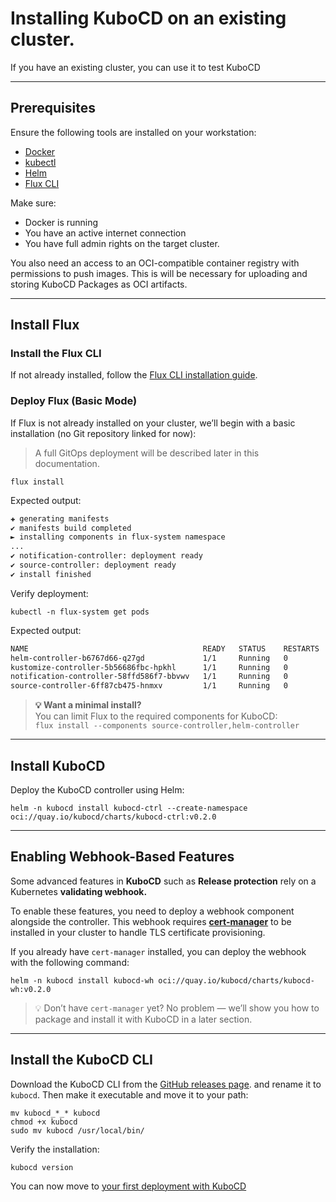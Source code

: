 # Installing KuboCD on an existing cluster.

If you have an existing cluster, you can use it to test KuboCD

---

## Prerequisites

Ensure the following tools are installed on your workstation:

- [Docker](https://www.docker.com/)
- [kubectl](https://kubernetes.io/docs/tasks/tools/)
- [Helm](https://helm.sh/)
- [Flux CLI](https://fluxcd.io/flux/installation/#install-the-flux-cli)

Make sure:

- Docker is running
- You have an active internet connection
- You have full admin rights on the target cluster.

You also need an access to an OCI-compatible container registry with permissions to push images.
This is will be necessary for uploading and storing KuboCD Packages as OCI artifacts.

---

## Install Flux

### Install the Flux CLI

If not already installed, follow the [Flux CLI installation guide](https://fluxcd.io/flux/installation/#install-the-flux-cli).

### Deploy Flux (Basic Mode)

If Flux is not already installed on your cluster, we’ll begin with a basic installation (no Git repository linked for now):

> A full GitOps deployment will be described later in this documentation.

```{ .bash .copy }
flux install
```

Expected output:

```bash
✚ generating manifests
✔ manifests build completed
► installing components in flux-system namespace
...
✔ notification-controller: deployment ready
✔ source-controller: deployment ready
✔ install finished
```

Verify deployment:

```{ .bash .copy }
kubectl -n flux-system get pods
```

Expected output:

```bash
NAME                                       READY   STATUS    RESTARTS   AGE
helm-controller-b6767d66-q27gd             1/1     Running   0          14m
kustomize-controller-5b56686fbc-hpkhl      1/1     Running   0          14m
notification-controller-58ffd586f7-bbvwv   1/1     Running   0          14m
source-controller-6ff87cb475-hnmxv         1/1     Running   0          14m
```

> **💡 Want a minimal install?**  
> You can limit Flux to the required components for KuboCD:  
> `flux install --components source-controller,helm-controller`

---

## Install KuboCD

Deploy the KuboCD controller using Helm:

```{ .bash .copy }
helm -n kubocd install kubocd-ctrl --create-namespace oci://quay.io/kubocd/charts/kubocd-ctrl:v0.2.0
```

---

## Enabling Webhook-Based Features

Some advanced features in **KuboCD** such as **Release protection** rely on a Kubernetes **validating webhook.**

To enable these features, you need to deploy a webhook component alongside the controller. This webhook requires 
[**cert-manager**](https://cert-manager.io/) to be installed in your cluster to handle TLS certificate provisioning.

If you already have `cert-manager` installed, you can deploy the webhook with the following command:

```{ .bash .copy }
helm -n kubocd install kubocd-wh oci://quay.io/kubocd/charts/kubocd-wh:v0.2.0
```

> 💡 Don’t have `cert-manager` yet? No problem — we’ll show you how to package and install it with KuboCD in a later section.

---

## Install the KuboCD CLI

Download the KuboCD CLI from the [GitHub releases page](https://github.com/kubocd/kubocd/releases/tag/v0.2.0).
and rename it to `kubocd`. Then make it executable and move it to your path:

```{ .bash .copy }
mv kubocd_*_* kubocd
chmod +x kubocd
sudo mv kubocd /usr/local/bin/
```

Verify the installation:

```{ .bash .copy }
kubocd version
```

You can now move to [your first deployment with KuboCD](130-a-first-deployment.md)
